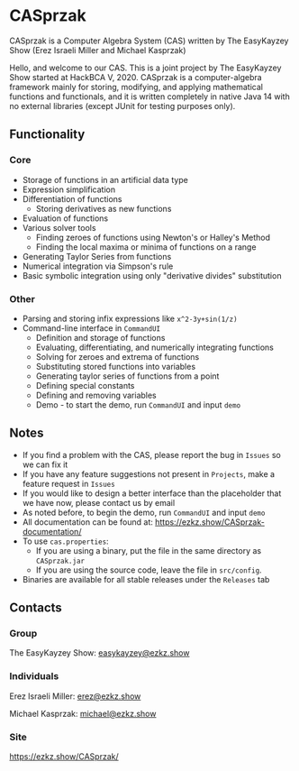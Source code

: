 # CASprzak
CASprzak is a Computer Algebra System (CAS) written by The EasyKayzey Show (Erez Israeli Miller and Michael Kasprzak)

Hello, and welcome to our CAS. This is a joint project by The EasyKayzey Show started at HackBCA V, 2020. CASprzak is a computer-algebra framework mainly for storing, modifying, and applying mathematical functions and functionals, and it is written completely in native Java 14 with no external libraries (except JUnit for testing purposes only).

## Functionality
### Core
- Storage of functions in an artificial data type
- Expression simplification
- Differentiation of functions 
  - Storing derivatives as new functions
- Evaluation of functions
- Various solver tools
  - Finding zeroes of functions using Newton's or Halley's Method
  - Finding the local maxima or minima of functions on a range
- Generating Taylor Series from functions
- Numerical integration via Simpson's rule
- Basic symbolic integration using only "derivative divides" substitution
### Other
- Parsing and storing infix expressions like `x^2-3y+sin(1/z)`
- Command-line interface in `CommandUI`
  - Definition and storage of functions
  - Evaluating, differentiating, and numerically integrating functions
  - Solving for zeroes and extrema of functions
  - Substituting stored functions into variables
  - Generating taylor series of functions from a point
  - Defining special constants
  - Defining and removing variables
  - Demo - to start the demo, run `CommandUI` and input `demo`

## Notes
- If you find a problem with the CAS, please report the bug in `Issues` so we can fix it
- If you have any feature suggestions not present in `Projects`, make a feature request in `Issues`
- If you would like to design a better interface than the placeholder that we have now, please contact us by email
- As noted before, to begin the demo, run `CommandUI` and input `demo`
- All documentation can be found at: https://ezkz.show/CASprzak-documentation/
- To use `cas.properties`:
   - If you are using a binary, put the file in the same directory as `CASprzak.jar`
   - If you are using the source code, leave the file in `src/config`.
- Binaries are available for all stable releases under the `Releases` tab

## Contacts
### Group
The EasyKayzey Show: easykayzey@ezkz.show

### Individuals
Erez Israeli Miller: erez@ezkz.show

Michael Kasprzak: michael@ezkz.show

### Site
https://ezkz.show/CASprzak/
